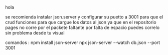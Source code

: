 hola

se recomienda instalar json.server y configurar su puetto a 3001 para que el crud funciones para que cargue   los datos al json
ya que en el repositorio pages no corre por el packete faltante por falta de espacio puedes correlo sin problema desde tu visual

comandos :
npm install json-server
npx json-server --watch db.json --port 3001
